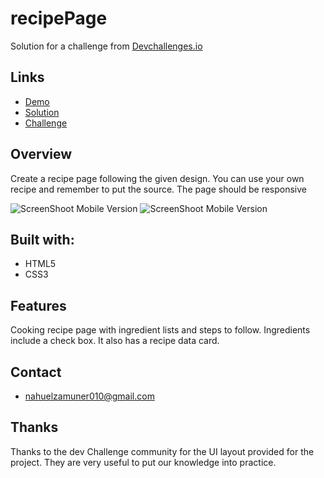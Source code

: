 # recipePage

Solution for a challenge from [Devchallenges.io](http://devchallenges.io)

<h2>Links</h2>

- [Demo](https://www.figma.com/file/2jVBTSKeCYF0dIN6fi0stX/recipe-blog-challenge?node-id=1%3A7)
- [Solution](https://nahuelzamuner.github.io/recipePage/)
- [Challenge](https://devchallenges.io/challenges/OEKdUZ6xs0h99C38XVht)

<h2>Overview</h2>
Create a recipe page following the given design. You can use your own recipe and remember to put the source. The page should be responsive

![ScreenShoot Mobile Version](./CSS/assets/screenshoot1.png)
![ScreenShoot Mobile Version](./CSS/assets/screenshoot.png)

<h2>Built with:</h2>

- HTML5
- CSS3

<h2>Features</h2>
Cooking recipe page with ingredient lists and steps to follow. Ingredients include a check box. It also has a recipe data card.

<h2>Contact</h2>

- nahuelzamuner010@gmail.com

<h2>Thanks</h2>

Thanks to the dev Challenge community for the UI layout provided for the project. They are very useful to put our knowledge into practice.


